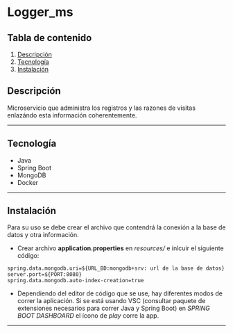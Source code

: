 # Logger_ms

## Tabla de contenido

1. [Descripción](#descripción)
2. [Tecnología](#tecnología)
3. [Instalación](#instalación)

## Descripción

Microservicio que administra los registros y las razones de visitas enlazándo esta información coherentemente.

---

## Tecnología

- Java
- Spring Boot
- MongoDB
- Docker

---

## Instalación

Para su uso se debe crear el archivo que contendrá la conexión a la base de datos y otra información.

- Crear archivo **application.properties** en _resources/_ e inlcuir el siguiente código:

```
spring.data.mongodb.uri=${URL_BD:mongodb+srv: url de la base de datos}
server.port=${PORT:8080}
spring.data.mongodb.auto-index-creation=true
```

- Dependiendo del editor de código que se use, hay diferentes modos de correr la aplicación.
  Si se está usando VSC (consultar paquete de extensiones necesarios para correr Java y Spring Boot)
  en _SPRING BOOT DASHBOARD_ el ícono de _play_ corre la app.

---
